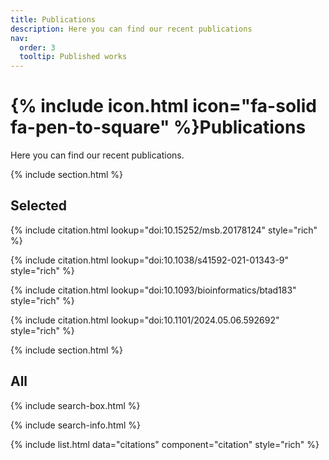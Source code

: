 ```yaml
---
title: Publications
description: Here you can find our recent publications
nav:
  order: 3
  tooltip: Published works
---
```


# {% include icon.html icon="fa-solid fa-pen-to-square" %}Publications

Here you can find our recent publications.

{% include section.html %}

## Selected

{% include citation.html lookup="doi:10.15252/msb.20178124" style="rich" %}

{% include citation.html lookup="doi:10.1038/s41592-021-01343-9" style="rich" %}

{% include citation.html lookup="doi:10.1093/bioinformatics/btad183" style="rich" %}

{% include citation.html lookup="doi:10.1101/2024.05.06.592692" style="rich" %}


{% include section.html %}

## All

{% include search-box.html %}

{% include search-info.html %}

{% include list.html data="citations" component="citation" style="rich" %}